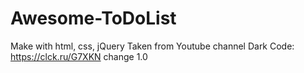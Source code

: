 # Awesome-ToDoList
Make with html, css, jQuery
Taken from Youtube channel Dark Code: https://clck.ru/G7XKN 
change 1.0